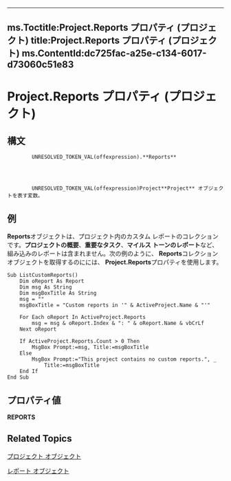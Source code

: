 
---
ms.Toctitle:Project.Reports プロパティ (プロジェクト)
title:Project.Reports プロパティ (プロジェクト)
ms.ContentId:dc725fac-a25e-c134-6017-d73060c51e83
---
# Project.Reports プロパティ (プロジェクト)





## 構文

            UNRESOLVED_TOKEN_VAL(offexpression).**Reports**




            UNRESOLVED_TOKEN_VAL(offexpression)Project**Project** オブジェクトを表す変数。



## 例
**Reports**オブジェクトは、プロジェクト内のカスタム レポートのコレクションです。**プロジェクトの概要**、**重要なタスク**、**マイルス トーンのレポート**など、組み込みのレポートは含まれません。次の例のように、 **Reports**コレクション オブジェクトを取得するのにには、 **Project.Reports**プロパティを使用します。

```vba
Sub ListCustomReports()
    Dim oReport As Report
    Dim msg As String
    Dim msgBoxTitle As String
    msg = ""
    msgBoxTitle = "Custom reports in '" & ActiveProject.Name & "'"
    
    For Each oReport In ActiveProject.Reports
        msg = msg & oReport.Index & ": " & oReport.Name & vbCrLf
    Next oReport
        
    If ActiveProject.Reports.Count > 0 Then
        MsgBox Prompt:=msg, Title:=msgBoxTitle
    Else
        MsgBox Prompt:="This project contains no custom reports.", _
            Title:=msgBoxTitle
    End If
End Sub
```




## プロパティ値
**REPORTS**



## Related Topics

[プロジェクト オブジェクト](855c1ad9-0e84-f274-9e0e-2424e7cab447.md)

[レポート オブジェクト](a9f4a13b-1907-dbe8-8077-fb1226bb8bb9.md)




